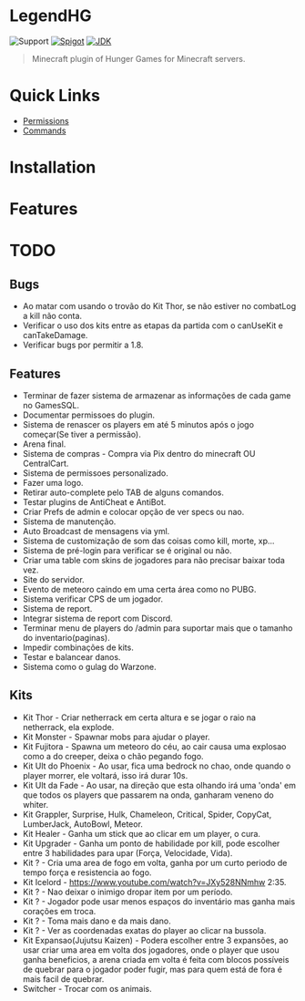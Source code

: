 # LegendHG

![Support](https://img.shields.io/badge/Minecraft-1.7--1.8-green.svg)
[![Spigot](https://img.shields.io/badge/PaperSport-1.8.8-yellow.svg)](https://www.spigotmc.org/resources/nametagedit.3836/)
[![JDK](https://img.shields.io/badge/JDK-1.8-blue.svg)](https://jdk.java.net/java-se-ri/8-MR3)

> Minecraft plugin of Hunger Games for Minecraft servers.

# Quick Links
* [Permissions](documentation/Permissions.creole)
* [Commands](documentation/Commands.creole)

# Installation

# Features

# TODO

## Bugs

- Ao matar com usando o trovão do Kit Thor, se não estiver no combatLog a kill não conta.
- Verificar o uso dos kits entre as etapas da partida com o canUseKit e canTakeDamage.
- Verificar bugs por permitir a 1.8.

## Features

- Terminar de fazer sistema de armazenar as informações de cada game no GamesSQL.
- Documentar permissoes do plugin.
- Sistema de renascer os players em até 5 minutos após o jogo começar(Se tiver a permissão).
- Arena final.
- Sistema de compras - Compra via Pix dentro do minecraft OU CentralCart.
- Sistema de permissoes personalizado.
- Fazer uma logo.
- Retirar auto-complete pelo TAB de alguns comandos.
- Testar plugins de AntiCheat e AntiBot.
- Criar Prefs de admin e colocar opção de ver specs ou nao.
- Sistema de manutenção.
- Auto Broadcast de mensagens via yml.
- Sistema de customização de som das coisas como kill, morte, xp...
- Sistema de pré-login para verificar se é original ou não.
- Criar uma table com skins de jogadores para não precisar baixar toda vez.
- Site do servidor.
- Evento de meteoro caindo em uma certa área como no PUBG.
- Sistema verificar CPS de um jogador.
- Sistema de report.
- Integrar sistema de report com Discord.
- Terminar menu de players do /admin para suportar mais que o tamanho do inventario(paginas).
- Impedir combinações de kits.
- Testar e balancear danos.
- Sistema como o gulag do Warzone.

## Kits

- Kit Thor - Criar netherrack em certa altura e se jogar o raio na netherrack, ela explode.
- Kit Monster - Spawnar mobs para ajudar o player.
- Kit Fujitora - Spawna um meteoro do céu, ao cair causa uma explosao como a do creeper, deixa o chão pegando fogo.
- Kit Ult do Phoenix - Ao usar, fica uma bedrock no chao, onde quando o player morrer, ele voltará, isso irá durar 10s.
- Kit Ult da Fade - Ao usar, na direção que esta olhando irá uma 'onda' em que todos os players que passarem na onda, ganharam veneno do whiter.
- Kit Grappler, Surprise, Hulk, Chameleon, Critical, Spider, CopyCat, LumberJack, AutoBowl, Meteor.
- Kit Healer - Ganha um stick que ao clicar em um player, o cura.
- Kit Upgrader - Ganha um ponto de habilidade por kill, pode escolher entre 3 habilidades para upar (Força, Velocidade, Vida).
- Kit ? - Cria uma area de fogo em volta, ganha por um curto periodo de tempo força e resistencia ao fogo.
- Kit Icelord - https://www.youtube.com/watch?v=JXy528NNmhw 2:35.
- Kit ? - Nao deixar o inimigo dropar item por um período.
- Kit ? - Jogador pode usar menos espaços do inventário mas ganha mais corações em troca.
- Kit ? - Toma mais dano e da mais dano.
- Kit ? - Ver as coordenadas exatas do player ao clicar na bussola.
- Kit Expansao(Jujutsu Kaizen) - Podera escolher entre 3 expansões, ao usar criar uma area em volta dos jogadores, onde o player que usou ganha beneficios, a arena criada em volta é feita com blocos possíveis de quebrar para o jogador poder fugir, mas para quem está de fora é mais facil de quebrar.
- Switcher - Trocar com os animais.

